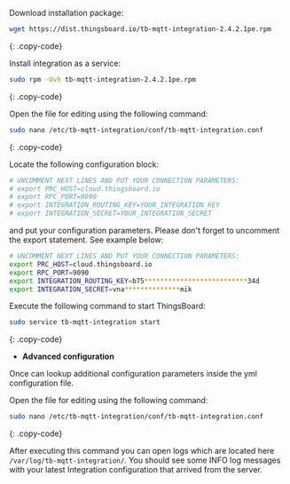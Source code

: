 Download installation package:

```bash
wget https://dist.thingsboard.io/tb-mqtt-integration-2.4.2.1pe.rpm
```
{: .copy-code}

Install integration as a service:

```bash
sudo rpm -Uvh tb-mqtt-integration-2.4.2.1pe.rpm
```
{: .copy-code}

Open the file for editing using the following command:

```bash 
sudo nano /etc/tb-mqtt-integration/conf/tb-mqtt-integration.conf
``` 
{: .copy-code}

Locate the following configuration block:

```bash
# UNCOMMENT NEXT LINES AND PUT YOUR CONNECTION PARAMETERS:
# export PRC_HOST=cloud.thingsboard.io
# export RPC_PORT=9090
# export INTEGRATION_ROUTING_KEY=YOUR_INTEGRATION_KEY
# export INTEGRATION_SECRET=YOUR_INTEGRATION_SECRET
```

and put your configuration parameters. Please don't forget to uncomment the export statement. See example below:

```bash
# UNCOMMENT NEXT LINES AND PUT YOUR CONNECTION PARAMETERS:
export PRC_HOST=cloud.thingsboard.io
export RPC_PORT=9090
export INTEGRATION_ROUTING_KEY=b75**************************34d
export INTEGRATION_SECRET=vna**************mik
```

Execute the following command to start ThingsBoard:

```bash
sudo service tb-mqtt-integration start
```
{: .copy-code}

 - **Advanced configuration**

Once can lookup additional configuration parameters inside the yml configuration file.

Open the file for editing using the following command:

```bash 
sudo nano /etc/tb-mqtt-integration/conf/tb-mqtt-integration.conf
``` 
{: .copy-code} 

After executing this command you can open logs which are located here `/var/log/tb-mqtt-integration/`. 
You should see some INFO log messages with your latest Integration configuration that arrived from the server.
